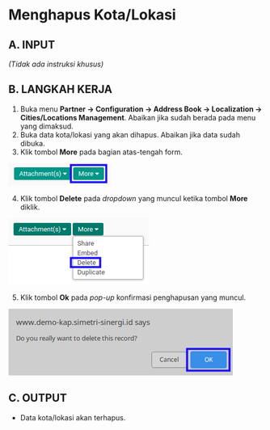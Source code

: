 # Menghapus Kota/Lokasi

## A. INPUT

*(Tidak ada instruksi khusus)*

## B. LANGKAH KERJA

1. Buka menu **Partner -> Configuration -> Address Book -> Localization -> Cities/Locations Management**. Abaikan jika sudah berada pada menu yang dimaksud.
2. Buka data kota/lokasi yang akan dihapus. Abaikan jika data sudah dibuka.
3. Klik tombol **More** pada bagian atas-tengah form.

![](../../../img/kota/tombol-more.png)

4. Klik tombol **Delete** pada *dropdown* yang muncul ketika tombol **More** diklik.

![](../../../img/kota/tombol-more-delete.png)

5. Klik tombol **Ok** pada *pop-up* konfirmasi penghapusan yang muncul.

![](../../../img/kota/popup-konfirmasi-delete.png)

## C. OUTPUT

* Data kota/lokasi akan terhapus.
